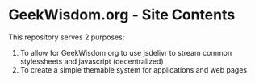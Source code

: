# GeekWisdom.org - Site Contents

This repository serves 2 purposes:

1. To allow for GeekWisdom.org to use jsdelivr to stream common stylessheets and javascript (decentralized)
2. To create a simple themable system for applications and web pages

